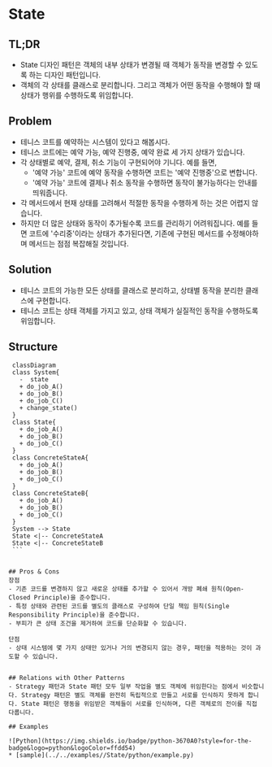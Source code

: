 # State

## TL;DR

- State 디자인 패턴은 객체의 내부 상태가 변경될 때 객체가 동작을 변경할 수 있도록 하는 디자인 패턴입니다.
- 객체의 각 상태를 클래스로 분리합니다. 그리고 객체가 어떤 동작을 수행해야 할 때 상태가 행위를 수행하도록 위임합니다.

## Problem
- 테니스 코트를 예약하는 시스템이 있다고 해봅시다.
- 테니스 코트에는 예약 가능, 예약 진행중, 예약 완료 세 가지 상태가 있습니다.
- 각 상태별로 예약, 결제, 취소 기능이 구현되어야 기니다. 예를 들면,
    - '예약 가능' 코트에 예약 동작을 수행하면 코트는 '예약 진행중'으로 변합니다.
    - '예약 가능' 코트에 결제나 취소 동작을 수행하면 동작이 불가능하다는 안내를 띄워줍니다.
- 각 메서드에서 현재 상태를 고려해서 적절한 동작을 수행하게 하는 것은 어렵지 않습니다.
- 하지만 더 많은 상태와 동작이 추가될수록 코드를 관리하기 어려워집니다. 예를 들면 코트에 '수리중'이라는 상태가 추가된다면, 기존에 구현된 메서드를 수정해야하며 메서드는 점점 복잡해질 것입니다.

## Solution
- 테니스 코트의 가능한 모든 상태를 클래스로 분리하고, 상태별 동작을 분리한 클래스에 구현합니다.
- 테니스 코트는 상태 객체를 가지고 있고, 상태 객체가 실질적인 동작을 수행하도록 위임합니다.

## Structure
   ```mermaid
    classDiagram
    class System{
      -  state
      + do_job_A()
      + do_job_B()
      + do_job_C()
      + change_state()
    }
    class State{
      + do_job_A()
      + do_job_B()
      + do_job_C()
    }
    class ConcreteStateA{
      + do_job_A()
      + do_job_B()
      + do_job_C()
    }
    class ConcreteStateB{
      + do_job_A()
      + do_job_B()
      + do_job_C()
    }
    System --> State
    State <|-- ConcreteStateA
    State <|-- ConcreteStateB
    ```


## Pros & Cons
장점
- 기존 코드를 변경하지 않고 새로운 상태를 추가할 수 있어서 개방 폐쇄 원칙(Open-Closed Principle)을 준수합니다.
- 특정 상태와 관련된 코드를 별도의 클래스로 구성하여 단일 책임 원칙(Single Responsibility Principle)을 준수합니다.
- 부피가 큰 상태 조건을 제거하여 코드를 단순화할 수 있습니다.

단점
- 상태 시스템에 몇 가지 상태만 있거나 거의 변경되지 않는 경우, 패턴을 적용하는 것이 과도할 수 있습니다.


## Relations with Other Patterns
- Strategy 패턴과 State 패턴 모두 일부 작업을 별도 객체에 위임한다는 점에서 비슷합니다. Strategy 패턴은 별도 객체를 완전히 독립적으로 만들고 서로를 인식하지 못하게 합니다. State 패턴은 행동을 위임받은 객체들이 서로를 인식하며, 다른 객체로의 전이를 직접 다룹니다.

## Examples

![Python](https://img.shields.io/badge/python-3670A0?style=for-the-badge&logo=python&logoColor=ffdd54)
* [sample](../../examples//State/python/example.py)
